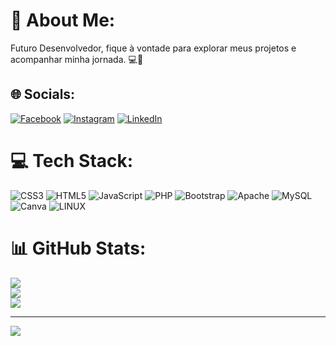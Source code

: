 # 💫 About Me:
Futuro Desenvolvedor, fique à vontade para explorar meus projetos e acompanhar minha jornada. 💻🚀


## 🌐 Socials:
[![Facebook](https://img.shields.io/badge/Facebook-%231877F2.svg?logo=Facebook&logoColor=white)](https://facebook.com/https://www.facebook.com/guilherme.mata.77/) [![Instagram](https://img.shields.io/badge/Instagram-%23E4405F.svg?logo=Instagram&logoColor=white)](https://instagram.com/https://www.instagram.com/guilhermeflmata/?next=%2Fguilhermeflmata%2F) [![LinkedIn](https://img.shields.io/badge/LinkedIn-%230077B5.svg?logo=linkedin&logoColor=white)](https://linkedin.com/in/https://www.linkedin.com/in/guilherme-mata-116523270/) 

# 💻 Tech Stack:
![CSS3](https://img.shields.io/badge/css3-%231572B6.svg?style=for-the-badge&logo=css3&logoColor=white) ![HTML5](https://img.shields.io/badge/html5-%23E34F26.svg?style=for-the-badge&logo=html5&logoColor=white) ![JavaScript](https://img.shields.io/badge/javascript-%23323330.svg?style=for-the-badge&logo=javascript&logoColor=%23F7DF1E) ![PHP](https://img.shields.io/badge/php-%23777BB4.svg?style=for-the-badge&logo=php&logoColor=white) ![Bootstrap](https://img.shields.io/badge/bootstrap-%23563D7C.svg?style=for-the-badge&logo=bootstrap&logoColor=white) ![Apache](https://img.shields.io/badge/apache-%23D42029.svg?style=for-the-badge&logo=apache&logoColor=white) ![MySQL](https://img.shields.io/badge/mysql-%2300f.svg?style=for-the-badge&logo=mysql&logoColor=white) ![Canva](https://img.shields.io/badge/Canva-%2300C4CC.svg?style=for-the-badge&logo=Canva&logoColor=white) ![LINUX](https://img.shields.io/badge/Linux-FCC624?style=for-the-badge&logo=linux&logoColor=black)
# 📊 GitHub Stats:
![](https://github-readme-stats.vercel.app/api?username=GuilhermeMata&theme=dracula&hide_border=false&include_all_commits=false&count_private=false)<br/>
![](https://github-readme-streak-stats.herokuapp.com/?user=GuilhermeMata&theme=dracula&hide_border=false)<br/>
![](https://github-readme-stats.vercel.app/api/top-langs/?username=GuilhermeMata&theme=dracula&hide_border=false&include_all_commits=false&count_private=false&layout=compact)

---
[![](https://visitcount.itsvg.in/api?id=GuilhermeMata&icon=0&color=0)](https://visitcount.itsvg.in)

<!-- Proudly created with GPRM ( https://gprm.itsvg.in ) -->